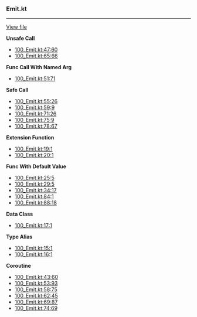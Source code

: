 ### Emit.kt
---
[View file](../../precision_analyzed/100_Emit.kt)

**Unsafe Call**

 - [100_Emit.kt:47:60](../../precision_analyzed/100_Emit.kt#L47)
 - [100_Emit.kt:65:66](../../precision_analyzed/100_Emit.kt#L65)

**Func Call With Named Arg**

 - [100_Emit.kt:51:71](../../precision_analyzed/100_Emit.kt#L51)

**Safe Call**

 - [100_Emit.kt:55:26](../../precision_analyzed/100_Emit.kt#L55)
 - [100_Emit.kt:59:9](../../precision_analyzed/100_Emit.kt#L59)
 - [100_Emit.kt:71:26](../../precision_analyzed/100_Emit.kt#L71)
 - [100_Emit.kt:75:9](../../precision_analyzed/100_Emit.kt#L75)
 - [100_Emit.kt:78:67](../../precision_analyzed/100_Emit.kt#L78)

**Extension Function**

 - [100_Emit.kt:19:1](../../precision_analyzed/100_Emit.kt#L19)
 - [100_Emit.kt:20:1](../../precision_analyzed/100_Emit.kt#L20)

**Func With Default Value**

 - [100_Emit.kt:25:5](../../precision_analyzed/100_Emit.kt#L25)
 - [100_Emit.kt:29:5](../../precision_analyzed/100_Emit.kt#L29)
 - [100_Emit.kt:34:17](../../precision_analyzed/100_Emit.kt#L34)
 - [100_Emit.kt:84:1](../../precision_analyzed/100_Emit.kt#L84)
 - [100_Emit.kt:88:18](../../precision_analyzed/100_Emit.kt#L88)

**Data Class**

 - [100_Emit.kt:17:1](../../precision_analyzed/100_Emit.kt#L17)

**Type Alias**

 - [100_Emit.kt:15:1](../../precision_analyzed/100_Emit.kt#L15)
 - [100_Emit.kt:16:1](../../precision_analyzed/100_Emit.kt#L16)

**Coroutine**

 - [100_Emit.kt:43:60](../../precision_analyzed/100_Emit.kt#L43)
 - [100_Emit.kt:53:93](../../precision_analyzed/100_Emit.kt#L53)
 - [100_Emit.kt:58:75](../../precision_analyzed/100_Emit.kt#L58)
 - [100_Emit.kt:62:45](../../precision_analyzed/100_Emit.kt#L62)
 - [100_Emit.kt:69:87](../../precision_analyzed/100_Emit.kt#L69)
 - [100_Emit.kt:74:69](../../precision_analyzed/100_Emit.kt#L74)
